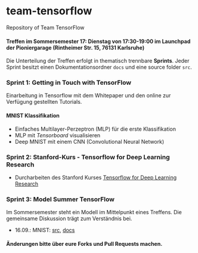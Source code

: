# team-tensorflow
Repository of Team TensorFlow

#### Treffen im Sommersemester 17: Dienstag von 17:30-19:00 im Launchpad der Pioniergarage (Rintheimer Str. 15, 76131 Karlsruhe)

Die Unterteilung der Treffen erfolgt in thematisch trennbare **Sprints**. Jeder Sprint besitzt einen Dokumentationsordner `docs` und eine source folder `src`. 

### Sprint 1: Getting in Touch with TensorFlow
Einarbeitung in Tensorflow mit dem Whitepaper und den online zur Verfügung gestellten Tutorials. 

#### MNIST Klassifikation
- Einfaches Multilayer-Perzeptron (MLP) für die erste Klassifikation
- MLP mit *Tensorboard* visualisieren
- Deep MNIST mit einem CNN (Convolutional Neural Network)

### Sprint 2: Stanford-Kurs - Tensorflow for Deep Learning Research

- Durcharbeiten des Stanford Kurses [Tensorflow for Deep Learning Research](http://web.stanford.edu/class/cs20si/syllabus.html)

### Sprint 3: Model Summer TensorFlow

Im Sommersemester steht ein Modell im Mittelpunkt eines Treffens. Die gemeinsame Diskussion trägt zum Verständnis bei.

- 16.09.: MNIST: [src](https://github.com/tensorflow/tensorflow/tree/master/tensorflow/examples/tutorials/mnist), [docs](https://www.tensorflow.org/get_started/mnist/beginners)

#### Änderungen bitte über eure Forks und Pull Requests machen.

